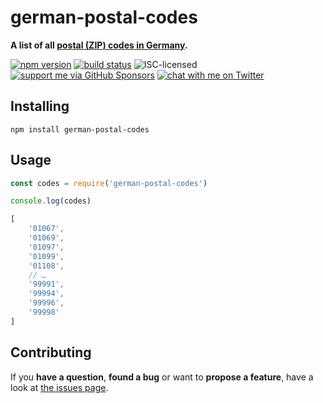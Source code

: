 # german-postal-codes

**A list of all [postal (ZIP) codes in Germany](https://en.wikipedia.org/wiki/Postal_codes_in_Germany).**

[![npm version](https://img.shields.io/npm/v/german-postal-codes.svg)](https://www.npmjs.com/package/german-postal-codes)
[![build status](https://img.shields.io/travis/derhuerst/german-postal-codes.svg)](https://travis-ci.org/derhuerst/german-postal-codes)
![ISC-licensed](https://img.shields.io/github/license/derhuerst/german-postal-codes.svg)
[![support me via GitHub Sponsors](https://img.shields.io/badge/support%20me-donate-fa7664.svg)](https://github.com/sponsors/derhuerst)
[![chat with me on Twitter](https://img.shields.io/badge/chat%20with%20me-on%20Twitter-1da1f2.svg)](https://twitter.com/derhuerst)


## Installing

```shell
npm install german-postal-codes
```


## Usage

```js
const codes = require('german-postal-codes')

console.log(codes)
```

```js
[
	'01067',
	'01069',
	'01097',
	'01099',
	'01108',
	// …
	'99991',
	'99994',
	'99996',
	'99998'
]
```


## Contributing

If you **have a question**, **found a bug** or want to **propose a feature**, have a look at [the issues page](https://github.com/derhuerst/german-postal-codes/issues).
